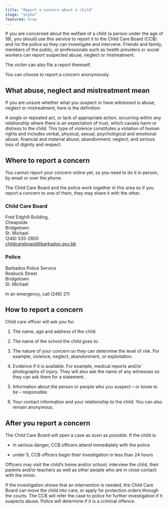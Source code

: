 ```yaml
---
title: "Report a concern about a child"
stage: "alpha"
featured: true
---
```


If you are concerned about the welfare of a child (a person under the age of 18), you should use this service to report it to the Child Care Board (CCB) and /or the police so they can investigate and intervene. Friends and family, members of the public, or professionals such as health providers or social workers can report suspected abuse, neglect or mistreatment.

The victim can also file a report themself.

You can choose to report a concern anonymously.

## What abuse, neglect and mistreatment mean

If you are unsure whether what you suspect or have witnessed is abuse, neglect or mistreatment, here is the definition:

A single or repeated act, or lack of appropriate action, occurring within any relationship where there is an expectation of trust, which causes harm or distress to the child. This type of violence constitutes a violation of human rights and includes verbal, physical, sexual, psychological and emotional abuse; financial and material abuse; abandonment; neglect; and serious loss of dignity and respect.

## Where to report a concern

You cannot report your concern online yet, so you need to do it in person, by email or over the phone.

The Child Care Board and the police work together in this area so if you report a concern to one of them, they may share it with the other.

### Child Care Board
Fred Edghill Building,  
Cheapside  
Bridgetown  
St. Michael  
(246) 535-2800  
[childcareboard@barbados.gov.bb](mailto:childcareboard@barbados.gov.bb)  

### Police
Barbados Police Service  
Roebuck Street  
Bridgetown  
St. Michael  

In an emergency, call (246) 211 

## How to report a concern

Child care officer will ask you for:

1. The name, age and address of the child.

2. The name of the school the child goes to.

3. The nature of your concern so they can determine the level of risk. For example, violence, neglect, abandonment, or exploitation.

3. Evidence if it is available. For example, medical reports and/or photographs of injury. They will also ask the name of any witnesses so they can ask them for a statement.

4. Information about the person or people who you suspect – or know to be – responsible.

5. Your contact information and your relationship to the child. You can also remain anonymous.

## After you report a concern

The Child Care Board will open a case as soon as possible. If the child is:

- in serious danger, CCB officers attend immediately with the police

- under 5, CCB officers begin their investigation in less than 24 hours

Officers may visit the child’s home and/or school; interview the child, their parents and/or teachers as well as other people who are in close contact with the minor.

If the investigation shows that an intervention is needed, the Child Care Board can move the child into care, or apply for protection orders through the courts. The CCB will refer the case to police for further investigation if it suspects abuse. Police will determine if it is a criminal offence.